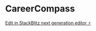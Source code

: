 # CareerCompass

[Edit in StackBlitz next generation editor ⚡️](https://stackblitz.com/~/github.com/JainiLasya/CareerCompass)